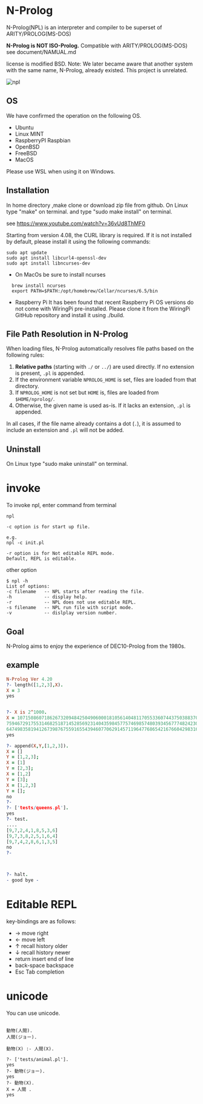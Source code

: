 # N-Prolog
N-Prolog(NPL) is an interpreter and compiler to be superset of ARITY/PROLOG(MS-DOS)

**N-Prolog is NOT ISO-Prolog.** Compatible with ARITY/PROLOG(MS-DOS) see document/NAMUAL.md

license is modified BSD.
Note: We later became aware that another system with the same name, N-Prolog, already existed. This project is unrelated.

![npl](npl.png)


## OS
We have confirmed the operation on the following OS.

- Ubuntu
- Linux MINT
- RaspberryPI Raspbian
- OpenBSD
- FreeBSD
- MacOS

Please use WSL when using it on Windows. 

## Installation
In home directory ,make clone or download zip file from github.
On Linux  type "make" on terminal. and type "sudo make install" on terminal. 

see https://www.youtube.com/watch?v=36vUd8ThMF0

Starting from version 4.08, the CURL library is required.
If it is not installed by default, please install it using the following commands:

```
sudo apt update
sudo apt install libcurl4-openssl-dev
sudo apt install libncurses-dev
```

- On MacOs be sure to install ncurses 

```
  brew install ncurses
  export PATH=$PATH:/opt/homebrew/Cellar/ncurses/6.5/bin
```
- Raspberry Pi
It has been found that recent Raspberry Pi OS versions do not come with WiringPi pre-installed.
Please clone it from the WiringPi GitHub repository and install it using ./build.

## File Path Resolution in N-Prolog

When loading files, N-Prolog automatically resolves file paths based on the following rules:

1. **Relative paths** (starting with `./` or `../`) are used directly. If no extension is present, `.pl` is appended.
2. If the environment variable `NPROLOG_HOME` is set, files are loaded from that directory.
3. If `NPROLOG_HOME` is not set but `HOME` is, files are loaded from `$HOME/nprolog/`.
4. Otherwise, the given name is used as-is. If it lacks an extension, `.pl` is appended.

In all cases, if the file name already contains a dot (`.`), it is assumed to include an extension and `.pl` will not be added.


## Uninstall
On Linux type "sudo make uninstall" on terminal.


# invoke
To invoke npl, enter command from terminal

```
npl

-c option is for start up file.

e.g.
npl -c init.pl

-r option is for Not editable REPL mode.
Default, REPL is editable.
```

other option

```
$ npl -h
List of options:
-c filename   -- NPL starts after reading the file.
-h            -- display help.
-r            -- NPL does not use editable REPL.
-s filename   -- NPL run file with script mode.
-v            -- dislplay version number.

```

## Goal
N-Prolog aims to enjoy the experience of DEC10-Prolog from the 1980s.

## example
```prolog
N-Prolog Ver 4.20
?- length([1,2,3],X).
X = 3
yes


?- X is 2^1000.
X = 107150860718626732094842504906000181056140481170553360744375038837035105112493612249319837881569585812
7594672917553146825187145285692314043598457757469857480393456777482423098542107460506237114187795418215304
6474983581941267398767559165543946077062914571196477686542167660429831652624386837205668069376
yes

?- append(X,Y,[1,2,3]).
X = []
Y = [1,2,3];
X = [1]
Y = [2,3];
X = [1,2]
Y = [3];
X = [1,2,3]
Y = [];
no
?- 
?- ['tests/queens.pl'].
yes
?- test.
....
[9,7,2,4,1,8,5,3,6]
[9,7,3,8,2,5,1,6,4]
[9,7,4,2,8,6,1,3,5]
no
?- 



?- halt.
- good bye -

```

# Editable REPL
key-bindings are as follows:

- → move right
- ← move left 
- ↑ recall history older
- ↓ recall history newer
- return insert end of line
- back-space  backspace
- Esc Tab completion

# unicode
You can use unicode.

```

動物(人間).
人間(ジョー).

動物(X) :- 人間(X).

?- ['tests/animal.pl'].
yes
?- 動物(ジョー).
yes
?- 動物(X).
X = 人間 .
yes

```
